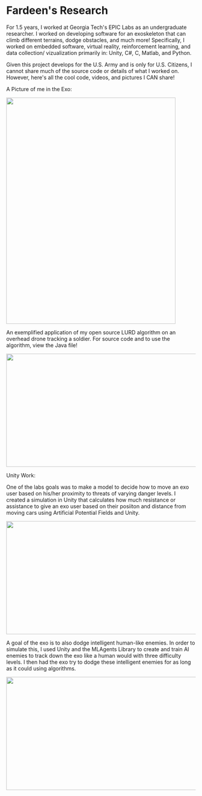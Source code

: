 # Fardeen's Research

For 1.5 years, I worked at Georgia Tech's EPIC Labs as an undergraduate researcher. I worked on developing software for an exoskeleton that can climb different terrains, 
dodge obstacles, and much more! Specifically, I worked on embedded software, virtual reality, reinforcement learning, and data collection/ vizualization primarily in:
Unity, C#, C, Matlab, and Python.

Given this project develops for the U.S. Army and is only for U.S. Citizens, I cannot share much of the source code or details of what I worked on.
However, here's all the cool code, videos, and pictures I CAN share!

A Picture of me in the Exo:

<img height="600" src="/Users/fardeen/Documents/FardeenOpenSource/G.T.-Materials-Institute - Unity-Embedded Software-VR-ML-MATLAB/FardeenExoPic.jpg" width="450"/>

An exemplified application of my open source LURD algorithm on an overhead drone tracking a soldier.
For source code and to use the algorithm, view the Java file!

<img height="300" src="/Users/fardeen/Documents/FardeenOpenSource/G.T.-Materials-Institute - Unity-Embedded Software-VR-ML-MATLAB/MapofObstacles.png" width="540"/>

Unity Work:

One of the labs goals was to make a model to decide how to move an exo user based on his/her proximity to threats of varying danger levels. I created a simulation in Unity that calculates how much resistance or assistance to give an exo user based on their posiiton and distance from moving cars using Artificial Potential Fields and Unity.

<img height="300" src="/Users/fardeen/Documents/FardeenOpenSource/G.T.-Materials-Institute - Unity-Embedded Software-VR-ML-MATLAB/UnityPic2.png" width="540"/>

A goal of the exo is to also dodge intelligent human-like enemies. In order to simulate this, I used Unity and the MLAgents Library to create and train AI enemies to track down the exo like a human would with three difficulty levels. I then had the exo try to dodge these intelligent enemies for as long as it could using algorithms.

<img height="300" src="/Users/fardeen/Documents/FardeenOpenSource/G.T.-Materials-Institute - Unity-Embedded Software-VR-ML-MATLAB/UnityPic1.png" width="540"/>





